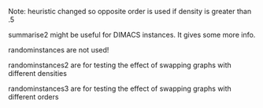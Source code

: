 Note: heuristic changed so opposite order is used if density is greater than .5

summarise2 might be useful for DIMACS instances. It gives some more info.

randominstances are not used!

randominstances2 are for testing the effect of swapping graphs with different densities

randominstances3 are for testing the effect of swapping graphs with different orders
